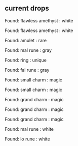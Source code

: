 ## current drops

Found: flawless amethyst : white
Found: flawless amethyst : white
Found: amulet : rare
Found: mal rune : gray
Found: ring : unique
Found: fal rune : gray
Found: small charm : magic
Found: small charm : magic
Found: grand charm : magic
Found: grand charm : magic
Found: grand charm : magic
Found: mal rune : white
Found: lo rune : white
